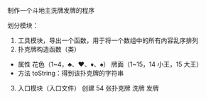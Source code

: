 制作一个斗地主洗牌发牌的程序

划分模块：

1. 工具模块，导出一个函数，用于将一个数组中的所有内容乱序排列
2. 扑克牌构造函数（类）

- 属性
  花色（1~4，♣、♥、♦、♠）
  牌面（1~15，14 小王，15 大王）
- 方法
  toString：得到该扑克牌的字符串

3. 入口模块（入口文件）
   创建 54 张扑克牌
   洗牌
   发牌
